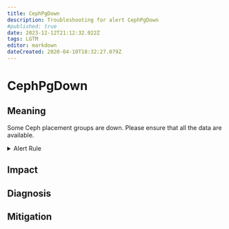 ```yaml
---
title: CephPgDown
description: Troubleshooting for alert CephPgDown
#published: true
date: 2023-12-12T21:12:32.022Z
tags: LGTM
editor: markdown
dateCreated: 2020-04-10T18:32:27.079Z
---
```


# CephPgDown

## Meaning
[//]: # "Short paragraph that explains what the alert means"
Some Ceph placement groups are down. Please ensure that all the data are available.

<details>
  <summary>Alert Rule</summary>

  ```yaml
alert: CephPgDown
expr: ceph_pg_down > 0
for: 0m
labels:
    severity: critical
annotations:
    summary: Ceph PG down (instance {{ $labels.instance }})
    description: |-
        Some Ceph placement groups are down. Please ensure that all the data are available.
          VALUE = {{ $value }}
          LABELS = {{ $labels }}
    runbook: http://wiki.ringsq.io/runbook/CephPgDown

  ```
</details>


## Impact
[//]: # "What could / will happen if the alert is not addressed"



## Diagnosis
[//]: # "Steps to take to identify the cause of the problem"



## Mitigation
[//]: # "The steps necessary to resolve the alert"
